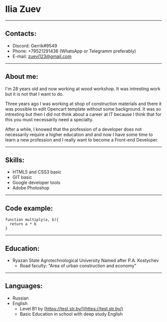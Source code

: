 # Ilia Zuev
***
## Contacts:
- Discord: Gerrik#9549
- Phone: +79521291436 (WhatsApp or Telegramm preferably)
- E-mail: zuevi123@gmail.com
***
## About me:
I'm 28 years old and now working at wood workshop.  It was intresting work but it is not that I want to do.

Three years ago I was working at shop of construction materials and there it was possible to edit Opencart template without some background. It was so intresting but then I did not think about a career at IT because I think that for this you must necessarily need a specialty.

After a while, I knowed that the profession of a developer does not necessarily require a higher education and and now I have some time to learn a new profession and I really want to become a Front-end Developer.
***
## Skills:
- HTML5 and CSS3 basic
- GIT basic
- Google developer tools
- Adobe Photoshop
***
## Code example:
```
function multiply(a, b){
  return a * b
}
```
***
## Education:
- Ryazan State Agrotechnological University Named after P.A. Kostychev
   - Road faculty: "Area of ​​urban construction and economy"
***
## Languages:
- Russian
- English
  - Level B1 by [https://test.str.by/](https://test.str.by/)
  - Basic Education in school with deep study English